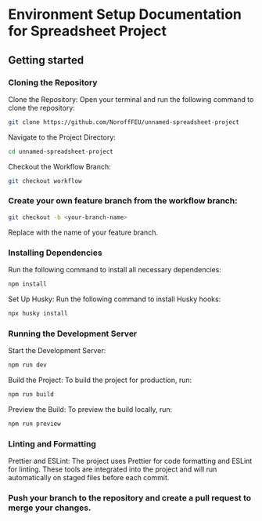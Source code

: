 # Environment Setup Documentation for Spreadsheet Project

## Getting started

### Cloning the Repository
Clone the Repository: Open your terminal and run the following command to clone the repository:

```bash
git clone https://github.com/NoroffFEU/unnamed-spreadsheet-project
```

Navigate to the Project Directory:

```bash
cd unnamed-spreadsheet-project
```

Checkout the Workflow Branch:

```bash
git checkout workflow
```

### Create your own feature branch from the workflow branch:

```bash
git checkout -b <your-branch-name>
```
Replace <your-branch-name> with the name of your feature branch.


### Installing Dependencies

Run the following command to install all necessary dependencies:

```bash
npm install
```

Set Up Husky: Run the following command to install Husky hooks:

```bash
npx husky install
```

### Running the Development Server

Start the Development Server:

```bash
npm run dev
```

Build the Project: To build the project for production, run:

```bash
npm run build
```

Preview the Build: To preview the build locally, run:

```bash
npm run preview
```

### Linting and Formatting
Prettier and ESLint: The project uses Prettier for code formatting and ESLint for linting. These tools are integrated into the project and will run automatically on staged files before each commit.

### Push your branch to the repository and create a pull request to merge your changes.
